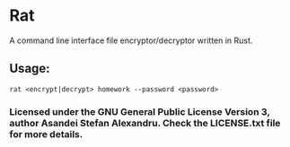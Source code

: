 # Rat

A command line interface file encryptor/decryptor written in Rust.

## Usage:
```rat <encrypt|decrypt> homework --password <password>```

### Licensed under the GNU General Public License Version 3, author Asandei Stefan Alexandru. Check the LICENSE.txt file for more details.